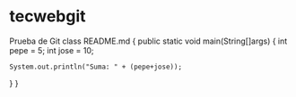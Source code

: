 # tecwebgit


Prueba de Git 
class README.md {
public static void main(String[]args) {
    int pepe = 5;
    int jose = 10;

    System.out.println("Suma: " + (pepe+jose));
}
}